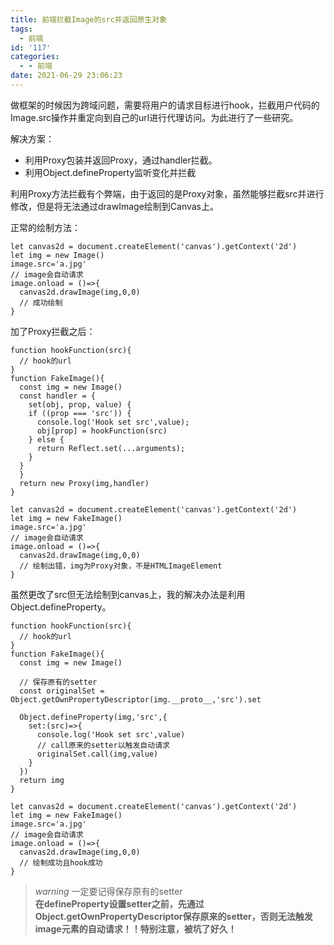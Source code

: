 ```yaml
---
title: 前端拦截Image的src并返回原生对象
tags:
  - 前端
id: '117'
categories:
  - - 前端
date: 2021-06-29 23:06:23
---
```


做框架的时候因为跨域问题，需要将用户的请求目标进行hook，拦截用户代码的Image.src操作并重定向到自己的url进行代理访问。为此进行了一些研究。

解决方案：

*   利用Proxy包装并返回Proxy，通过handler拦截。
*   利用Object.defineProperty监听变化并拦截

利用Proxy方法拦截有个弊端，由于返回的是Proxy对象，虽然能够拦截src并进行修改，但是将无法通过drawImage绘制到Canvas上。

正常的绘制方法：

```
let canvas2d = document.createElement('canvas').getContext('2d')
let img = new Image()
image.src='a.jpg'
// image会自动请求
image.onload = ()=>{
  canvas2d.drawImage(img,0,0)
  // 成功绘制
}
```

加了Proxy拦截之后：

```
function hookFunction(src){
  // hook的url
}
function FakeImage(){
  const img = new Image()
  const handler = {
    set(obj, prop, value) {
    if ((prop === 'src')) {
      console.log('Hook set src',value);
      obj[prop] = hookFunction(src)
    } else {
      return Reflect.set(...arguments);
    }
  }
  }
  return new Proxy(img,handler)
}

let canvas2d = document.createElement('canvas').getContext('2d')
let img = new FakeImage()
image.src='a.jpg'
// image会自动请求
image.onload = ()=>{
  canvas2d.drawImage(img,0,0)
  // 绘制出错，img为Proxy对象，不是HTMLImageElement
}
```

虽然更改了src但无法绘制到canvas上，我的解决办法是利用Object.defineProperty。

```
function hookFunction(src){
  // hook的url
}
function FakeImage(){
  const img = new Image()

  // 保存原有的setter
  const originalSet = Object.getOwnPropertyDescriptor(img.__proto__,'src').set

  Object.defineProperty(img,'src',{
    set:(src)=>{
      console.log('Hook set src',value)
      // call原来的setter以触发自动请求
      originalSet.call(img,value)
    }
  })
  return img
}

let canvas2d = document.createElement('canvas').getContext('2d')
let img = new FakeImage()
image.src='a.jpg'
// image会自动请求
image.onload = ()=>{
  canvas2d.drawImage(img,0,0)
  // 绘制成功且hook成功
}
```

> _warning_ 一定要记得保存原有的setter  
> **在defineProperty设置setter之前，先通过Object.getOwnPropertyDescriptor保存原来的setter，否则无法触发image元素的自动请求！！特别注意，被坑了好久！**